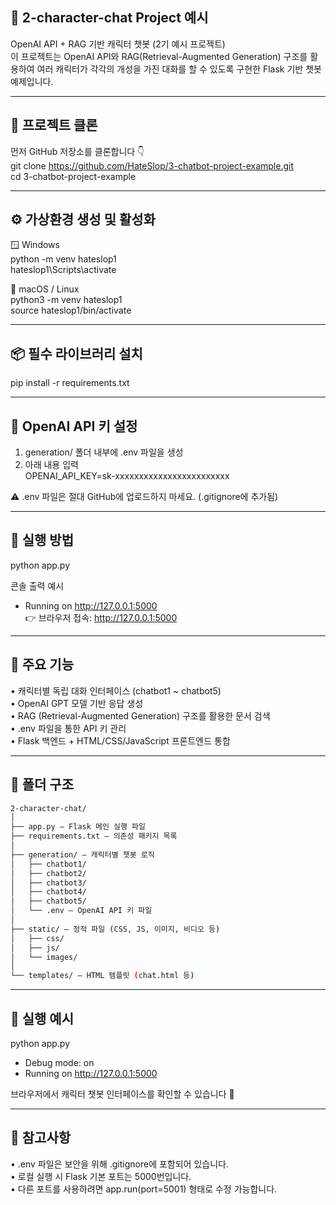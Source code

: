   
## 🧠 2-character-chat Project 예시  
OpenAI API + RAG 기반 캐릭터 챗봇 (2기 예시 프로젝트)  
이 프로젝트는 OpenAI API와 RAG(Retrieval-Augmented Generation) 구조를 활용하여 여러 캐릭터가 각각의 개성을 가진 대화를 할 수 있도록 구현한 Flask 기반 챗봇 예제입니다.  

---

## 🧩 프로젝트 클론  
먼저 GitHub 저장소를 클론합니다 👇  
git clone https://github.com/HateSlop/3-chatbot-project-example.git  
cd 3-chatbot-project-example  

---

## ⚙️ 가상환경 생성 및 활성화  

🪟 Windows  
python -m venv hateslop1  
hateslop1\Scripts\activate  

🍎 macOS / Linux  
python3 -m venv hateslop1  
source hateslop1/bin/activate  

---

## 📦 필수 라이브러리 설치  
pip install -r requirements.txt  

---

## 🔑 OpenAI API 키 설정  
1. generation/ 폴더 내부에 .env 파일을 생성  
2. 아래 내용 입력  
OPENAI_API_KEY=sk-xxxxxxxxxxxxxxxxxxxxxxxx  

⚠️ .env 파일은 절대 GitHub에 업로드하지 마세요. (.gitignore에 추가됨)  

---

## 🚀 실행 방법  
python app.py  

콘솔 출력 예시  
* Running on http://127.0.0.1:5000  
👉 브라우저 접속: http://127.0.0.1:5000  

---

## 🧠 주요 기능  
• 캐릭터별 독립 대화 인터페이스 (chatbot1 ~ chatbot5)  
• OpenAI GPT 모델 기반 응답 생성  
• RAG (Retrieval-Augmented Generation) 구조를 활용한 문서 검색  
• .env 파일을 통한 API 키 관리  
• Flask 백엔드 + HTML/CSS/JavaScript 프론트엔드 통합  

---

## 🧰 폴더 구조  
```bash
2-character-chat/  
│  
├── app.py — Flask 메인 실행 파일  
├── requirements.txt — 의존성 패키지 목록  
│  
├── generation/ — 캐릭터별 챗봇 로직  
│   ├── chatbot1/  
│   ├── chatbot2/  
│   ├── chatbot3/  
│   ├── chatbot4/  
│   ├── chatbot5/  
│   └── .env — OpenAI API 키 파일  
│  
├── static/ — 정적 파일 (CSS, JS, 이미지, 비디오 등)  
│   ├── css/  
│   ├── js/  
│   └── images/  
│  
└── templates/ — HTML 템플릿 (chat.html 등)  
```
---

## 🧪 실행 예시  
python app.py  
* Debug mode: on  
* Running on http://127.0.0.1:5000  

브라우저에서 캐릭터 챗봇 인터페이스를 확인할 수 있습니다 🎨  

---

## 🧾 참고사항  
• .env 파일은 보안을 위해 .gitignore에 포함되어 있습니다.  
• 로컬 실행 시 Flask 기본 포트는 5000번입니다.  
• 다른 포트를 사용하려면 app.run(port=5001) 형태로 수정 가능합니다.  
 

